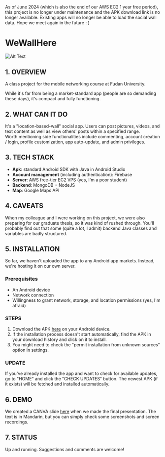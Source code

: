 #####
As of June 2024 (which is also the end of our AWS EC2 1 year free period), this project is no longer under maintenance and the APK download link is no longer available.
Existing apps will no longer be able to load the social wall data.
Hope we meet again in the future : )

# WeWallHere
![Alt Text](https://github.com/Gudauu/WeWallHere/blob/develop/logo_github.png?raw=true)

## 1. OVERVIEW
A class project for the mobile networking course at Fudan University.

While it's far from being a market-standard app (people are so demanding these days), it's compact and fully functioning.

## 2. WHAT CAN IT DO
It's a "location-based-wall" social app. 
Users can post pictures, videos, and text content as well as view others' posts within a specified range.  
Worth mentioning side functionalities include commenting, account creation / login, profile customization, app auto-update, and admin privileges.  

## 3. TECH STACK
- **Apk**: standard Android SDK with Java in Android Studio    
- **Account management** (including authentication): Firebase    
- **Server**: AWS free-tier EC2 VPS (yes, I'm a poor student)  
- **Backend**: MongoDB + NodeJS  
- **Map**: Google Maps API

## 4. CAVEATS
When my colleague and I were working on this project, we were also preparing for our graduate thesis, so it was kind of rushed through.
You'll probably find out that some (quite a lot, I admit) backend Java classes and variables are badly structured. 

## 5. INSTALLATION
So far, we haven't uploaded the app to any Android app markets. Instead, we're hosting it on our own server.
### Prerequisites
- An Android device
- Network connection
- Willingness to grant network, storage, and location permissions (yes, I'm afraid)

### STEPS
1. Download the APK [here](http://54.252.196.140:3000/apk/download) on your Android device.
2. If the installation process doesn't start automatically, find the APK in your download history and click on it to install.
3. You might need to check the "permit installation from unknown sources" option in settings.

### UPDATE
If you've already installed the app and want to check for available updates, go to "HOME" and click the "CHECK UPDATES" button. The newest APK (if it exists) will be fetched and installed automatically.

## 6. DEMO
We created a CANVA slide [here](https://www.canva.com/design/DAFki1f8MRk/o91gEmSHyx54K05FOiLGIQ/view?utm_content=DAFki1f8MRk&utm_campaign=designshare&utm_medium=link&utm_source=publishsharelink) when we made the final presentation. The text is in Mandarin, but you can simply check some screenshots and screen recordings.

## 7. STATUS
Up and running. Suggestions and comments are welcome!
